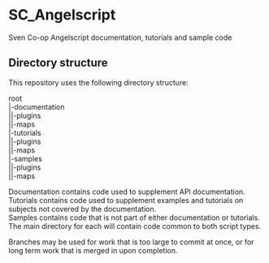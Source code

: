 # SC_Angelscript
Sven Co-op Angelscript documentation, tutorials and sample code

## Directory structure

This repository uses the following directory structure:

root  
|-documentation  
||-plugins  
||-maps  
|-tutorials  
||-plugins  
||-maps  
|-samples  
||-plugins  
||-maps  

Documentation contains code used to supplement API documentation.  
Tutorials contains code used to supplement examples and tutorials on subjects not covered by the documentation.  
Samples contains code that is not part of either documentation or tutorials.  
The main directory for each will contain code common to both script types.  

Branches may be used for work that is too large to commit at once, or for long term work that is merged in upon completion.
